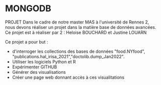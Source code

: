 # MONGODB
PROJET 
Dans le cadre de notre master MAS à l'université de Rennes 2, nous devons réaliser un projet dans la matière base de données avancées.
  Ce projet est à réaliser par 2 : Heloise BOUCHARD et Justine LOUARN

Ce projet a pour but : 
- d'interroger les collections des bases de données "food.NYfood", "publications.hal_irisa_2021","doctolib.dump_Jan2022".
- Utiliser les logiciels Python et R
- Expérimenter GITHUB
- Générer des visualisations
- Créer une page web donnant accès à ces visualitations

  